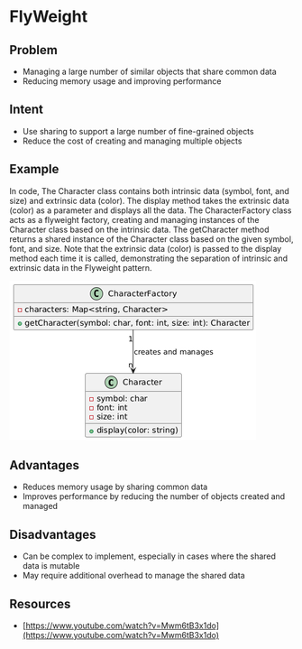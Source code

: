 # FlyWeight

## Problem
* Managing a large number of similar objects that share common data
* Reducing memory usage and improving performance

## Intent
* Use sharing to support a large number of fine-grained objects
* Reduce the cost of creating and managing multiple objects

## Example
In code, The Character class contains both intrinsic data (symbol, font, and size) and extrinsic data (color). The display method takes the extrinsic data (color) as a parameter and displays all the data. The CharacterFactory class acts as a flyweight factory, creating and managing instances of the Character class based on the intrinsic data. The getCharacter method returns a shared instance of the Character class based on the given symbol, font, and size.
Note that the extrinsic data (color) is passed to the display method each time it is called, demonstrating the separation of intrinsic and extrinsic data in the Flyweight pattern.

![FlyWeight](./fly_weight_img.png)

## Advantages
* Reduces memory usage by sharing common data
* Improves performance by reducing the number of objects created and managed

## Disadvantages
* Can be complex to implement, especially in cases where the shared data is mutable
* May require additional overhead to manage the shared data

## Resources

* [https://www.youtube.com/watch?v=Mwm6tB3x1do](https://www.youtube.com/watch?v=Mwm6tB3x1do)